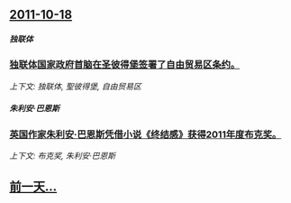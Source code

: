 ## [2011-10-18](/zh/news/2011/10/18/index.md)

##### 独联体
### [独联体国家政府首脑在圣彼得堡签署了自由贸易区条约。](/zh/news/2011/10/18/独联体国家政府首脑在圣彼得堡签署了自由贸易区条约.md)
_上下文: 独联体, 聖彼得堡, 自由贸易区_

##### 朱利安·巴恩斯
### [英国作家朱利安·巴恩斯凭借小说《终结感》获得2011年度布克奖。](/zh/news/2011/10/18/英国作家朱利安-巴恩斯凭借小说-终结感-获得2011年度布克奖.md)
_上下文: 布克奖, 朱利安·巴恩斯_

## [前一天...](/zh/news/2011/10/14/index.md)

